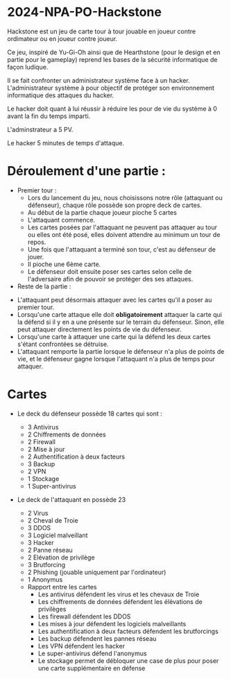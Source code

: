 # 2024-NPA-PO-Hackstone
Hackstone est un jeu de carte tour à tour jouable en joueur contre ordimateur ou en joueur contre joueur.

Ce jeu, inspiré de Yu-Gi-Oh ainsi que de Hearthstone (pour le design et en partie pour le gameplay) reprend les bases de la sécurité informatique de façon ludique.

Il se fait confronter un administrateur système face à un hacker.
L'administrateur système à pour objectif de protéger son environnement informatique des attaques du hacker.

Le hacker doit quant à lui réussir à réduire les pour de vie du système à 0 avant la fin du temps imparti. 

L'adminstrateur a 5 PV.

Le hacker 5 minutes de temps d'attaque.

# Déroulement d'une partie : 
* Premier tour : 
  - Lors du lancement du jeu, nous choisissons notre rôle (attaquant ou défenseur), chaque rôle possède son propre deck de cartes.
  - Au début de la partie chaque joueur pioche 5 cartes
  - L'attaquant commence.
  - Les cartes posées par l'attaquant ne peuvent pas attaquer au tour ou elles ont été posé, elles doivent attendre au minimum un tour de repos.
  - Une fois que l'attaquant a terminé son tour, c'est au défenseur de jouer.
  - Il pioche une 6ème carte.
  - Le défenseur doit ensuite poser ses cartes selon celle de l'adversaire afin de pouvoir se protéger des ses attaques.
 * Reste de la partie :
  - L'attaquant peut désormais attaquer avec les cartes qu'il a poser au premier tour.
  - Lorsqu'une carte attaque elle doit **obligatoirement** attaquer la carte qui la défend si il y en a une présente sur le terrain du défenseur. Sinon, elle peut attaquer directement les points de vie du défenseur.
  - Lorsqu'une carte à attaquer une carte qui la défend les deux cartes s'étant confrontées se détruise.
  - L'attaquant remporte la partie lorsque le défenseur n'a plus de points de vie, et le défenseur gagne lorsque l'attaquant n'a plus de temps pour attaquer.

# Cartes 
* Le deck du défenseur possède 18 cartes qui sont :
  - 3 Antivirus
  - 2 Chiffrements de données
  - 2 Firewall
  - 2 Mise à jour
  - 2 Authentification à deux facteurs
  - 3 Backup
  - 2 VPN
  - 1 Stockage
  - 1 Super-antivirus
 
* Le deck de l'attaquant en possède 23
  - 2 Virus
  - 2 Cheval de Troie
  - 3 DDOS
  - 3 Logiciel malveillant
  - 3 Hacker
  - 2 Panne réseau
  - 2 Elévation de privilège
  - 3 Brutforcing
  - 2 Phishing (jouable uniquement par l'ordinateur)
  - 1 Anonymus

  * Rapport entre les cartes
    - Les antivirus défendent les virus et les chevaux de Troie
    - Les chiffrements de données défendent les élévations de privilèges
    - Les firewall défendent les DDOS
    - Les mises à jour défendent les logiciels malveillants
    - Les authentification à deux facteurs défendent les brutforcings
    - Les backup défendent les pannes réseau
    - Les VPN défendent les hacker
    - Le super-antivirus défend l'anonymus
    - Le stockage permet de débloquer une case de plus pour poser une carte supplémentaire en défense
